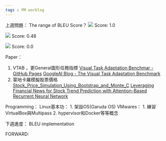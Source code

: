 ```yaml
---
tags : PM worklog
---
```

上週問題：
The range of BLEU Score？
![](https://i.imgur.com/suadtoW.png)
Score: 1.0

![](https://i.imgur.com/b9neIPr.png)
Score: 0.48

![](https://i.imgur.com/3J37LxZ.png)
Score: 0.0



Paper：
1. VTAB ，更General圖形任務指標
[Visual Task Adaptation Benchmar - GitHub Pages](https://google-research.github.io/task_adaptation/)
[GoogleAI Blog - The Visual Task Adaptation Benchmark](http://ai.googleblog.com/2019/11/the-visual-task-adaptation-benchmark.html "The Visual Task Adaptation Benchmark")
2. 蒙地卡羅模擬股票價格 
[Stock_Price_Simulation_Using_Bootstrap_and_Monte_C](https://www.researchgate.net/publication/318491011_Stock_Price_Simulation_Using_Bootstrap_and_Monte_Carlo)
[Leveraging Financial News for Stock Trend Prediction with Attention-Based Recurrent Neural Network](https://arxiv.org/pdf/1811.06173.pdf)

Programming：
Linux基本功：
	1. 架設OS(Garuda OS)
VMwares：
	1. 練習VirtualBox與Multipass
	2. hypervisor和Docker等等概念

下週進度：
BLEU implementation


FORWARD:
[](https://arxiv.org/pdf/1506.04214.pdf)